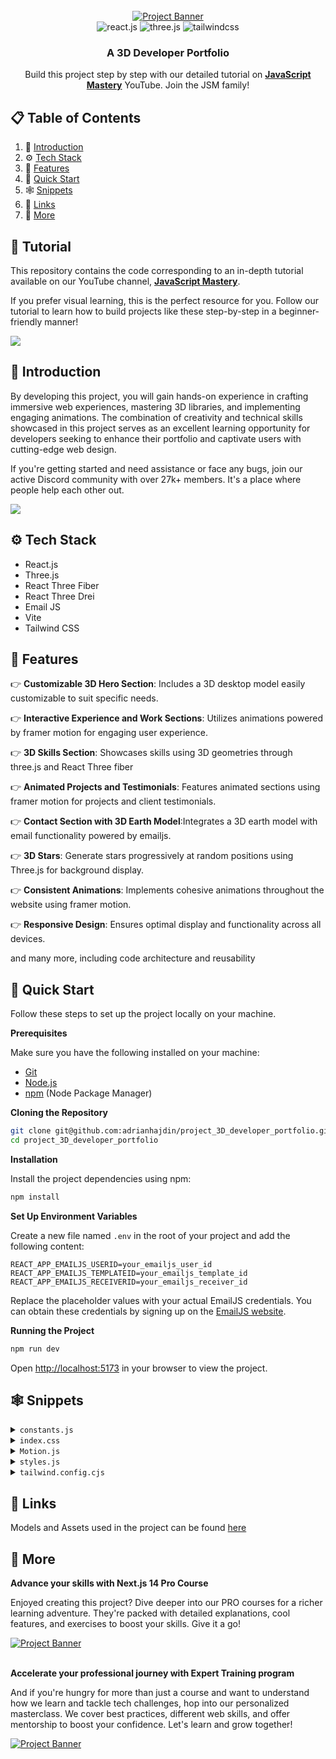 <div align="center">
  <br />
    <a href="https://youtu.be/0fYi8SGA20k?feature=shared" target="_blank">
      <img src="https://github.com/adrianhajdin/project_3D_developer_portfolio/assets/151519281/4722160a-8e61-403f-a905-728feae1f7e6" alt="Project Banner">
    </a>
  <br />

  <div>
    <img src="https://img.shields.io/badge/-React_JS-black?style=for-the-badge&logoColor=white&logo=react&color=61DAFB" alt="react.js" />
    <img src="https://img.shields.io/badge/-Three_JS-black?style=for-the-badge&logoColor=white&logo=threedotjs&color=000000" alt="three.js" />
    <img src="https://img.shields.io/badge/-Tailwind_CSS-black?style=for-the-badge&logoColor=white&logo=tailwindcss&color=06B6D4" alt="tailwindcss" />
  </div>

  <h3 align="center">A 3D Developer Portfolio</h3>

   <div align="center">
     Build this project step by step with our detailed tutorial on <a href="https://www.youtube.com/@javascriptmastery/videos" target="_blank"><b>JavaScript Mastery</b></a> YouTube. Join the JSM family!
    </div>
</div>

## 📋 <a name="table">Table of Contents</a>

1. 🤖 [Introduction](#introduction)
2. ⚙️ [Tech Stack](#tech-stack)
3. 🔋 [Features](#features)
4. 🤸 [Quick Start](#quick-start)
5. 🕸️ [Snippets](#snippets)
6. 🔗 [Links](#links)
7. 🚀 [More](#more)

## 🚨 Tutorial

This repository contains the code corresponding to an in-depth tutorial available on our YouTube channel, <a href="https://www.youtube.com/@javascriptmastery/videos" target="_blank"><b>JavaScript Mastery</b></a>.

If you prefer visual learning, this is the perfect resource for you. Follow our tutorial to learn how to build projects like these step-by-step in a beginner-friendly manner!

<a href="https://youtu.be/0fYi8SGA20k?feature=shared" target="_blank"><img src="https://github.com/sujatagunale/EasyRead/assets/151519281/1736fca5-a031-4854-8c09-bc110e3bc16d" /></a>

## <a name="introduction">🤖 Introduction</a>

By developing this project, you will gain hands-on experience in crafting immersive web experiences, mastering 3D libraries, and implementing engaging animations. The combination of creativity and technical skills showcased in this project serves as an excellent learning opportunity for developers seeking to enhance their portfolio and captivate users with cutting-edge web design.

If you're getting started and need assistance or face any bugs, join our active Discord community with over 27k+ members. It's a place where people help each other out.

<a href="https://discord.com/invite/n6EdbFJ" target="_blank"><img src="https://github.com/sujatagunale/EasyRead/assets/151519281/618f4872-1e10-42da-8213-1d69e486d02e" /></a>

## <a name="tech-stack">⚙️ Tech Stack</a>

-   React.js
-   Three.js
-   React Three Fiber
-   React Three Drei
-   Email JS
-   Vite
-   Tailwind CSS

## <a name="features">🔋 Features</a>

👉 **Customizable 3D Hero Section**: Includes a 3D desktop model easily customizable to suit specific needs.

👉 **Interactive Experience and Work Sections**: Utilizes animations powered by framer motion for engaging user experience.

👉 **3D Skills Section**: Showcases skills using 3D geometries through three.js and React Three fiber

👉 **Animated Projects and Testimonials**: Features animated sections using framer motion for projects and client testimonials.

👉 **Contact Section with 3D Earth Model**:Integrates a 3D earth model with email functionality powered by emailjs.

👉 **3D Stars**: Generate stars progressively at random positions using Three.js for background display.

👉 **Consistent Animations**: Implements cohesive animations throughout the website using framer motion.

👉 **Responsive Design**: Ensures optimal display and functionality across all devices.

and many more, including code architecture and reusability

## <a name="quick-start">🤸 Quick Start</a>

Follow these steps to set up the project locally on your machine.

**Prerequisites**

Make sure you have the following installed on your machine:

-   [Git](https://git-scm.com/)
-   [Node.js](https://nodejs.org/en)
-   [npm](https://www.npmjs.com/) (Node Package Manager)

**Cloning the Repository**

```bash
git clone git@github.com:adrianhajdin/project_3D_developer_portfolio.git
cd project_3D_developer_portfolio
```

**Installation**

Install the project dependencies using npm:

```bash
npm install
```

**Set Up Environment Variables**

Create a new file named `.env` in the root of your project and add the following content:

```env
REACT_APP_EMAILJS_USERID=your_emailjs_user_id
REACT_APP_EMAILJS_TEMPLATEID=your_emailjs_template_id
REACT_APP_EMAILJS_RECEIVERID=your_emailjs_receiver_id
```

Replace the placeholder values with your actual EmailJS credentials. You can obtain these credentials by signing up on the [EmailJS website](https://www.emailjs.com/).

**Running the Project**

```bash
npm run dev
```

Open [http://localhost:5173](http://localhost:5173) in your browser to view the project.

## <a name="snippets">🕸️ Snippets</a>

<details>
<summary><code>constants.js</code></summary>

```javascript
import {
    mobile,
    backend,
    creator,
    web,
    javascript,
    typescript,
    html,
    css,
    reactjs,
    redux,
    tailwind,
    nodejs,
    mongodb,
    git,
    figma,
    docker,
    meta,
    starbucks,
    tesla,
    shopify,
    carrent,
    jobit,
    tripguide,
    threejs,
} from '../assets';

export const navLinks = [
    {
        id: 'about',
        title: 'About',
    },
    {
        id: 'work',
        title: 'Work',
    },
    {
        id: 'contact',
        title: 'Contact',
    },
];

const services = [
    {
        title: 'Web Developer',
        icon: web,
    },
    {
        title: 'React Native Developer',
        icon: mobile,
    },
    {
        title: 'Backend Developer',
        icon: backend,
    },
    {
        title: 'Content Creator',
        icon: creator,
    },
];

const technologies = [
    {
        name: 'HTML 5',
        icon: html,
    },
    {
        name: 'CSS 3',
        icon: css,
    },
    {
        name: 'JavaScript',
        icon: javascript,
    },
    {
        name: 'TypeScript',
        icon: typescript,
    },
    {
        name: 'React JS',
        icon: reactjs,
    },
    {
        name: 'Redux Toolkit',
        icon: redux,
    },
    {
        name: 'Tailwind CSS',
        icon: tailwind,
    },
    {
        name: 'Node JS',
        icon: nodejs,
    },
    {
        name: 'MongoDB',
        icon: mongodb,
    },
    {
        name: 'Three JS',
        icon: threejs,
    },
    {
        name: 'git',
        icon: git,
    },
    {
        name: 'figma',
        icon: figma,
    },
    {
        name: 'docker',
        icon: docker,
    },
];

const experiences = [
    {
        title: 'React.js Developer',
        company_name: 'Starbucks',
        icon: starbucks,
        iconBg: '#383E56',
        date: 'March 2020 - April 2021',
        points: [
            'Developing and maintaining web applications using React.js and other related technologies.',
            'Collaborating with cross-functional teams including designers, product managers, and other developers to create high-quality products.',
            'Implementing responsive design and ensuring cross-browser compatibility.',
            'Participating in code reviews and providing constructive feedback to other developers.',
        ],
    },
    {
        title: 'React Native Developer',
        company_name: 'Tesla',
        icon: tesla,
        iconBg: '#E6DEDD',
        date: 'Jan 2021 - Feb 2022',
        points: [
            'Developing and maintaining web applications using React.js and other related technologies.',
            'Collaborating with cross-functional teams including designers, product managers, and other developers to create high-quality products.',
            'Implementing responsive design and ensuring cross-browser compatibility.',
            'Participating in code reviews and providing constructive feedback to other developers.',
        ],
    },
    {
        title: 'Web Developer',
        company_name: 'Shopify',
        icon: shopify,
        iconBg: '#383E56',
        date: 'Jan 2022 - Jan 2023',
        points: [
            'Developing and maintaining web applications using React.js and other related technologies.',
            'Collaborating with cross-functional teams including designers, product managers, and other developers to create high-quality products.',
            'Implementing responsive design and ensuring cross-browser compatibility.',
            'Participating in code reviews and providing constructive feedback to other developers.',
        ],
    },
    {
        title: 'Full stack Developer',
        company_name: 'Meta',
        icon: meta,
        iconBg: '#E6DEDD',
        date: 'Jan 2023 - Present',
        points: [
            'Developing and maintaining web applications using React.js and other related technologies.',
            'Collaborating with cross-functional teams including designers, product managers, and other developers to create high-quality products.',
            'Implementing responsive design and ensuring cross-browser compatibility.',
            'Participating in code reviews and providing constructive feedback to other developers.',
        ],
    },
];

const testimonials = [
    {
        testimonial:
            'I thought it was impossible to make a website as beautiful as our product, but Rick proved me wrong.',
        name: 'Sara Lee',
        designation: 'CFO',
        company: 'Acme Co',
        image: 'https://randomuser.me/api/portraits/women/4.jpg',
    },
    {
        testimonial:
            "I've never met a web developer who truly cares about their clients' success like Rick does.",
        name: 'Chris Brown',
        designation: 'COO',
        company: 'DEF Corp',
        image: 'https://randomuser.me/api/portraits/men/5.jpg',
    },
    {
        testimonial:
            "After Rick optimized our website, our traffic increased by 50%. We can't thank them enough!",
        name: 'Lisa Wang',
        designation: 'CTO',
        company: '456 Enterprises',
        image: 'https://randomuser.me/api/portraits/women/6.jpg',
    },
];

const projects = [
    {
        name: 'Car Rent',
        description:
            'Web-based platform that allows users to search, book, and manage car rentals from various providers, providing a convenient and efficient solution for transportation needs.',
        tags: [
            {
                name: 'react',
                color: 'blue-text-gradient',
            },
            {
                name: 'mongodb',
                color: 'green-text-gradient',
            },
            {
                name: 'tailwind',
                color: 'pink-text-gradient',
            },
        ],
        image: carrent,
        source_code_link: 'https://github.com/',
    },
    {
        name: 'Job IT',
        description:
            'Web application that enables users to search for job openings, view estimated salary ranges for positions, and locate available jobs based on their current location.',
        tags: [
            {
                name: 'react',
                color: 'blue-text-gradient',
            },
            {
                name: 'restapi',
                color: 'green-text-gradient',
            },
            {
                name: 'scss',
                color: 'pink-text-gradient',
            },
        ],
        image: jobit,
        source_code_link: 'https://github.com/',
    },
    {
        name: 'Trip Guide',
        description:
            'A comprehensive travel booking platform that allows users to book flights, hotels, and rental cars, and offers curated recommendations for popular destinations.',
        tags: [
            {
                name: 'nextjs',
                color: 'blue-text-gradient',
            },
            {
                name: 'supabase',
                color: 'green-text-gradient',
            },
            {
                name: 'css',
                color: 'pink-text-gradient',
            },
        ],
        image: tripguide,
        source_code_link: 'https://github.com/',
    },
];

export { services, technologies, experiences, testimonials, projects };
```

</details>

<details>
<summary><code>index.css</code></summary>

```css
@import url('https://fonts.googleapis.com/css2?family=Poppins:wght@100;200;300;400;500;600;700;800;900&display=swap');

@tailwind base;
@tailwind components;
@tailwind utilities;

* {
    margin: 0;
    padding: 0;
    box-sizing: border-box;
    font-family: 'Poppins', sans-serif;
    scroll-behavior: smooth;
    color-scheme: dark;
}

.hash-span {
    margin-top: -100px;
    padding-bottom: 100px;
    display: block;
}

.black-gradient {
    background: #000000; /* fallback for old browsers */
    background: -webkit-linear-gradient(
        to right,
        #434343,
        #000000
    ); /* Chrome 10-25, Safari 5.1-6 */
    background: linear-gradient(
        to right,
        #434343,
        #000000
    ); /* W3C, IE 10+/ Edge, Firefox 16+, Chrome 26+, Opera 12+, Safari 7+ */
}

.violet-gradient {
    background: #804dee;
    background: linear-gradient(-90deg, #804dee 0%, rgba(60, 51, 80, 0) 100%);
    background: -webkit-linear-gradient(
        -90deg,
        #804dee 0%,
        rgba(60, 51, 80, 0) 100%
    );
}

.green-pink-gradient {
    background: '#00cea8';
    background: linear-gradient(90.13deg, #00cea8 1.9%, #bf61ff 97.5%);
    background: -webkit-linear-gradient(-90.13deg, #00cea8 1.9%, #bf61ff 97.5%);
}

.orange-text-gradient {
    background: #f12711; /* fallback for old browsers */
    background: -webkit-linear-gradient(
        to top,
        #f12711,
        #f5af19
    ); /* Chrome 10-25, Safari 5.1-6 */
    background: linear-gradient(
        to top,
        #f12711,
        #f5af19
    ); /* W3C, IE 10+/ Edge, Firefox 16+, Chrome 26+, Opera 12+, Safari 7+ */
    -webkit-background-clip: text;
    -webkit-text-fill-color: transparent;
}

.green-text-gradient {
    background: #11998e; /* fallback for old browsers */
    background: -webkit-linear-gradient(
        to top,
        #11998e,
        #38ef7d
    ); /* Chrome 10-25, Safari 5.1-6 */
    background: linear-gradient(
        to top,
        #11998e,
        #38ef7d
    ); /* W3C, IE 10+/ Edge, Firefox 16+, Chrome 26+, Opera 12+, Safari 7+ */
    -webkit-background-clip: text;
    -webkit-text-fill-color: transparent;
}

.blue-text-gradient {
    /* background: -webkit-linear-gradient(#eee, #333); */
    background: #56ccf2; /* fallback for old browsers */
    background: -webkit-linear-gradient(
        to top,
        #2f80ed,
        #56ccf2
    ); /* Chrome 10-25, Safari 5.1-6 */
    background: linear-gradient(
        to top,
        #2f80ed,
        #56ccf2
    ); /* W3C, IE 10+/ Edge, Firefox 16+, Chrome 26+, Opera 12+, Safari 7+ */
    -webkit-background-clip: text;
    -webkit-text-fill-color: transparent;
}

.pink-text-gradient {
    background: #ec008c; /* fallback for old browsers */
    background: -webkit-linear-gradient(
        to top,
        #ec008c,
        #fc6767
    ); /* Chrome 10-25, Safari 5.1-6 */
    background: linear-gradient(
        to top,
        #ec008c,
        #fc6767
    ); /* W3C, IE 10+/ Edge, Firefox 16+, Chrome 26+, Opera 12+, Safari 7+ */
    -webkit-background-clip: text;
    -webkit-text-fill-color: transparent;
}

/* canvas- styles */
.canvas-loader {
    font-size: 10px;
    width: 1em;
    height: 1em;
    border-radius: 50%;
    position: relative;
    text-indent: -9999em;
    animation: mulShdSpin 1.1s infinite ease;
    transform: translateZ(0);
}

@keyframes mulShdSpin {
    0%,
    100% {
        box-shadow: 0em -2.6em 0em 0em #ffffff, 1.8em -1.8em 0 0em rgba(255, 255, 255, 0.2),
            2.5em 0em 0 0em rgba(255, 255, 255, 0.2), 1.75em 1.75em 0 0em rgba(255, 255, 255, 0.2),
            0em 2.5em 0 0em rgba(255, 255, 255, 0.2), -1.8em 1.8em 0 0em rgba(255, 255, 255, 0.2),
            -2.6em 0em 0 0em rgba(255, 255, 255, 0.5), -1.8em -1.8em 0 0em rgba(255, 255, 255, 0.7);
    }
    12.5% {
        box-shadow: 0em -2.6em 0em 0em rgba(255, 255, 255, 0.7), 1.8em -1.8em 0
                0em #ffffff, 2.5em 0em 0 0em rgba(255, 255, 255, 0.2), 1.75em
                1.75em 0 0em rgba(255, 255, 255, 0.2),
            0em 2.5em 0 0em rgba(255, 255, 255, 0.2), -1.8em 1.8em 0 0em rgba(255, 255, 255, 0.2),
            -2.6em 0em 0 0em rgba(255, 255, 255, 0.2), -1.8em -1.8em 0 0em rgba(255, 255, 255, 0.5);
    }
    25% {
        box-shadow: 0em -2.6em 0em 0em rgba(255, 255, 255, 0.5), 1.8em -1.8em 0
                0em rgba(255, 255, 255, 0.7), 2.5em 0em 0 0em #ffffff, 1.75em
                1.75em 0 0em rgba(255, 255, 255, 0.2),
            0em 2.5em 0 0em rgba(255, 255, 255, 0.2), -1.8em 1.8em 0 0em rgba(255, 255, 255, 0.2),
            -2.6em 0em 0 0em rgba(255, 255, 255, 0.2), -1.8em -1.8em 0 0em rgba(255, 255, 255, 0.2);
    }
    37.5% {
        box-shadow: 0em -2.6em 0em 0em rgba(255, 255, 255, 0.2), 1.8em -1.8em 0
                0em rgba(255, 255, 255, 0.5),
            2.5em 0em 0 0em rgba(255, 255, 255, 0.7), 1.75em 1.75em 0 0em
                #ffffff, 0em 2.5em 0 0em rgba(255, 255, 255, 0.2), -1.8em 1.8em
                0 0em rgba(255, 255, 255, 0.2),
            -2.6em 0em 0 0em rgba(255, 255, 255, 0.2), -1.8em -1.8em 0 0em rgba(255, 255, 255, 0.2);
    }
    50% {
        box-shadow: 0em -2.6em 0em 0em rgba(255, 255, 255, 0.2), 1.8em -1.8em 0
                0em rgba(255, 255, 255, 0.2),
            2.5em 0em 0 0em rgba(255, 255, 255, 0.5), 1.75em 1.75em 0 0em rgba(255, 255, 255, 0.7),
            0em 2.5em 0 0em #ffffff, -1.8em 1.8em 0 0em rgba(255, 255, 255, 0.2),
            -2.6em 0em 0 0em rgba(255, 255, 255, 0.2), -1.8em -1.8em 0 0em rgba(255, 255, 255, 0.2);
    }
    62.5% {
        box-shadow: 0em -2.6em 0em 0em rgba(255, 255, 255, 0.2), 1.8em -1.8em 0
                0em rgba(255, 255, 255, 0.2),
            2.5em 0em 0 0em rgba(255, 255, 255, 0.2), 1.75em 1.75em 0 0em rgba(255, 255, 255, 0.5),
            0em 2.5em 0 0em rgba(255, 255, 255, 0.7), -1.8em 1.8em 0 0em #ffffff,
            -2.6em 0em 0 0em rgba(255, 255, 255, 0.2), -1.8em -1.8em 0 0em rgba(255, 255, 255, 0.2);
    }
    75% {
        box-shadow: 0em -2.6em 0em 0em rgba(255, 255, 255, 0.2), 1.8em -1.8em 0
                0em rgba(255, 255, 255, 0.2),
            2.5em 0em 0 0em rgba(255, 255, 255, 0.2), 1.75em 1.75em 0 0em rgba(255, 255, 255, 0.2),
            0em 2.5em 0 0em rgba(255, 255, 255, 0.5), -1.8em 1.8em 0 0em rgba(255, 255, 255, 0.7),
            -2.6em 0em 0 0em #ffffff, -1.8em -1.8em 0 0em rgba(255, 255, 255, 0.2);
    }
    87.5% {
        box-shadow: 0em -2.6em 0em 0em rgba(255, 255, 255, 0.2), 1.8em -1.8em 0
                0em rgba(255, 255, 255, 0.2),
            2.5em 0em 0 0em rgba(255, 255, 255, 0.2), 1.75em 1.75em 0 0em rgba(255, 255, 255, 0.2),
            0em 2.5em 0 0em rgba(255, 255, 255, 0.2), -1.8em 1.8em 0 0em rgba(255, 255, 255, 0.5),
            -2.6em 0em 0 0em rgba(255, 255, 255, 0.7), -1.8em -1.8em 0 0em
                #ffffff;
    }
}
```

</details>

<details>
<summary><code>Motion.js</code></summary>

```javascript
export const textVariant = (delay) => {
    return {
        hidden: {
            y: -50,
            opacity: 0,
        },
        show: {
            y: 0,
            opacity: 1,
            transition: {
                type: 'spring',
                duration: 1.25,
                delay: delay,
            },
        },
    };
};

export const fadeIn = (direction, type, delay, duration) => {
    return {
        hidden: {
            x: direction === 'left' ? 100 : direction === 'right' ? -100 : 0,
            y: direction === 'up' ? 100 : direction === 'down' ? -100 : 0,
            opacity: 0,
        },
        show: {
            x: 0,
            y: 0,
            opacity: 1,
            transition: {
                type: type,
                delay: delay,
                duration: duration,
                ease: 'easeOut',
            },
        },
    };
};

export const zoomIn = (delay, duration) => {
    return {
        hidden: {
            scale: 0,
            opacity: 0,
        },
        show: {
            scale: 1,
            opacity: 1,
            transition: {
                type: 'tween',
                delay: delay,
                duration: duration,
                ease: 'easeOut',
            },
        },
    };
};

export const slideIn = (direction, type, delay, duration) => {
    return {
        hidden: {
            x:
                direction === 'left'
                    ? '-100%'
                    : direction === 'right'
                    ? '100%'
                    : 0,
            y: direction === 'up' ? '100%' : direction === 'down' ? '100%' : 0,
        },
        show: {
            x: 0,
            y: 0,
            transition: {
                type: type,
                delay: delay,
                duration: duration,
                ease: 'easeOut',
            },
        },
    };
};

export const staggerContainer = (staggerChildren, delayChildren) => {
    return {
        hidden: {},
        show: {
            transition: {
                staggerChildren: staggerChildren,
                delayChildren: delayChildren || 0,
            },
        },
    };
};
```

</details>

<details>
<summary><code>styles.js</code></summary>

```javascript
const styles = {
    paddingX: 'sm:px-16 px-6',
    paddingY: 'sm:py-16 py-6',
    padding: 'sm:px-16 px-6 sm:py-16 py-10',

    heroHeadText:
        'font-black text-white lg:text-[80px] sm:text-[60px] xs:text-[50px] text-[40px] lg:leading-[98px] mt-2',
    heroSubText:
        'text-[#dfd9ff] font-medium lg:text-[30px] sm:text-[26px] xs:text-[20px] text-[16px] lg:leading-[40px]',

    sectionHeadText:
        'text-white font-black md:text-[60px] sm:text-[50px] xs:text-[40px] text-[30px]',
    sectionSubText:
        'sm:text-[18px] text-[14px] text-secondary uppercase tracking-wider',
};

export { styles };
```

</details>

<details>
<summary><code>tailwind.config.cjs</code></summary>

```javascript
/** @type {import('tailwindcss').Config} */
module.exports = {
    content: ['./src/**/*.{js,jsx}'],
    mode: 'jit',
    theme: {
        extend: {
            colors: {
                primary: '#050816',
                secondary: '#aaa6c3',
                tertiary: '#151030',
                'black-100': '#100d25',
                'black-200': '#090325',
                'white-100': '#f3f3f3',
            },
            boxShadow: {
                card: '0px 35px 120px -15px #211e35',
            },
            screens: {
                xs: '450px',
            },
            backgroundImage: {
                'hero-pattern': "url('/src/assets/herobg.png')",
            },
        },
    },
    plugins: [],
};
```

</details>

## <a name="links">🔗 Links</a>

Models and Assets used in the project can be found [here](https://drive.google.com/drive/folders/1KVU8iaH0E_JFtShNiR3BgCSA3pawXY4Z)

## <a name="more">🚀 More</a>

**Advance your skills with Next.js 14 Pro Course**

Enjoyed creating this project? Dive deeper into our PRO courses for a richer learning adventure. They're packed with detailed explanations, cool features, and exercises to boost your skills. Give it a go!

<a href="https://jsmastery.pro/next14" target="_blank">
<img src="https://github.com/sujatagunale/EasyRead/assets/151519281/557837ce-f612-4530-ab24-189e75133c71" alt="Project Banner">
</a>

<br />
<br />

**Accelerate your professional journey with Expert Training program**

And if you're hungry for more than just a course and want to understand how we learn and tackle tech challenges, hop into our personalized masterclass. We cover best practices, different web skills, and offer mentorship to boost your confidence. Let's learn and grow together!

<a href="https://www.jsmastery.pro/masterclass" target="_blank">
<img src="https://github.com/sujatagunale/EasyRead/assets/151519281/fed352ad-f27b-400d-9b8f-c7fe628acb84" alt="Project Banner">
</a>

#
